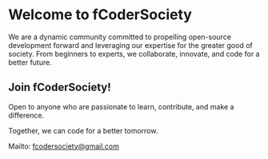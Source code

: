 # Welcome to fCoderSociety

We are a dynamic community committed to propelling open-source development forward and leveraging our expertise for the greater good of society. From beginners to experts, we collaborate, innovate, and code for a better future.

## Join fCoderSociety!

Open to anyone who are passionate to learn, contribute, and make a difference.  

Together, we can code for a better tomorrow.  

Mailto: <fcodersociety@gmail.com>
